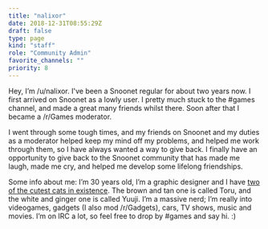 ```yaml
---
title: "nalixor"
date: 2018-12-31T08:55:29Z
draft: false
type: page
kind: "staff"
role: "Community Admin"
favorite_channels: ""
priority: 8
---
```


Hey, I’m /u/nalixor. I've been a Snoonet regular for about two years now. I first arrived on Snoonet as a lowly user. I pretty much stuck to the #games channel, and made a great many friends whilst there. Soon after that I became a /r/Games moderator.

I went through some tough times, and my friends on Snoonet and my duties as a moderator helped keep my mind off my problems, and helped me work through them, so I have always wanted a way to give back. I finally have an opportunity to give back to the Snoonet community that has made me laugh, made me cry, and helped me develop some lifelong friendships.

Some info about me: I’m 30 years old, I’m a graphic designer and I have [two of the cutest cats in existence](http://imgur.com/a/xumlu). The brown and tan one is called Toru, and the white and ginger one is called Yuuji. I’m a massive nerd; I’m really into videogames, gadgets (I also mod /r/Gadgets), cars, TV shows, music and movies. I’m on IRC a lot, so feel free to drop by #games and say hi. :)
